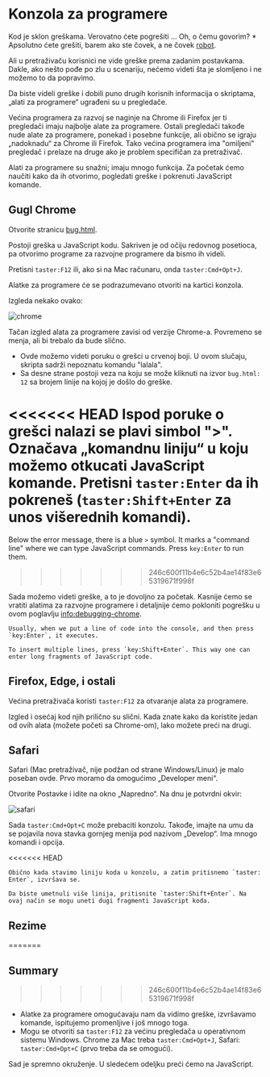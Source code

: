 # Konzola za programere

Kod je sklon greškama. Verovatno ćete pogrešiti ... Oh, o čemu govorim? * Apsolutno ćete grešiti, barem ako ste čovek, a ne čovek [robot](https://en.wikipedia.org/wiki/Bender_(Futurama)).

Ali u pretraživaču korisnici ne vide greške prema zadanim postavkama. Dakle, ako nešto pođe po zlu u scenariju, nećemo videti šta je slomljeno i ne možemo to da popravimo.

Da biste videli greške i dobili puno drugih korisnih informacija o skriptama, „alati za programere“ ugrađeni su u pregledače.

Većina programera za razvoj se naginje na Chrome ili Firefox jer ti pregledači imaju najbolje alate za programere. Ostali pregledači takođe nude alate za programere, ponekad i posebne funkcije, ali obično se igraju „nadoknadu“ za Chrome ili Firefok. Tako većina programera ima "omiljeni" pregledač i prelaze na druge ako je problem specifičan za pretraživač.

Alati za programere su snažni; imaju mnogo funkcija. Za početak ćemo naučiti kako da ih otvorimo, pogledati greške i pokrenuti JavaScript komande.

## Gugl Chrome

Otvorite stranicu [bug.html](bug.html).

Postoji greška u JavaScript kodu. Sakriven je od očiju redovnog posetioca, pa otvorimo programe za razvojne programere da bismo ih videli.

Pretisni `taster:F12` ili, ako si na Mac računaru, onda `taster:Cmd+Opt+J`.

Alatke za programere će se podrazumevano otvoriti na kartici konzola.

Izgleda nekako ovako:

![chrome](chrome.png)

Tačan izgled alata za programere zavisi od verzije Chrome-a. Povremeno se menja, ali bi trebalo da bude slično.

- Ovde možemo videti poruku o grešci u crvenoj boji. U ovom slučaju, skripta sadrži nepoznatu komandu "lalala".
- Sa desne strane postoji veza na koju se može kliknuti na izvor `bug.html: 12` sa brojem linije na kojoj je došlo do greške.

<<<<<<< HEAD
Ispod poruke o grešci nalazi se plavi simbol ">". Označava „komandnu liniju“ u koju možemo otkucati JavaScript komande. Pretisni `taster:Enter` da ih pokreneš (`taster:Shift+Enter` za unos višerednih komandi).
=======
Below the error message, there is a blue `>` symbol. It marks a "command line" where we can type JavaScript commands. Press `key:Enter` to run them.
>>>>>>> 246c600f11b4e6c52b4ae14f83e65319671f998f

Sada možemo videti greške, a to je dovoljno za početak. Kasnije ćemo se vratiti alatima za razvojne programere i detaljnije ćemo pokloniti pogrešku u ovom poglavlju <info:debugging-chrome>.

```smart header="Multi-line input"
Usually, when we put a line of code into the console, and then press `key:Enter`, it executes.

To insert multiple lines, press `key:Shift+Enter`. This way one can enter long fragments of JavaScript code.
```

## Firefox, Edge, i ostali

Većina pretraživača koristi `taster:F12` za otvaranje alata za programere.

Izgled i osećaj kod njih prilično su slični. Kada znate kako da koristite jedan od ovih alata (možete početi sa Chrome-om), lako možete preći na drugi.

## Safari

Safari (Mac pretraživač, nije podžan od strane Windows/Linux) je malo poseban ovde. Prvo moramo da omogućimo „Developer meni“.

Otvorite Postavke i idite na okno „Napredno“. Na dnu je potvrdni okvir:

![safari](safari.png)

Sada `taster:Cmd+Opt+C` može prebaciti konzolu. Takođe, imajte na umu da se pojavila nova stavka gornjeg menija pod nazivom „Develop“. Ima mnogo komandi i opcija.

<<<<<<< HEAD
```smart header="Više-linijski ulaz"
Obično kada stavimo liniju koda u konzolu, a zatim pritisnemo `taster: Enter`, izvršava se.

Da biste umetnuli više linija, pritisnite `taster:Shift+Enter`. Na ovaj način se mogu uneti dugi fragmenti JavaScript koda.
```

## Rezime
=======
## Summary
>>>>>>> 246c600f11b4e6c52b4ae14f83e65319671f998f

- Alatke za programere omogućavaju nam da vidimo greške, izvršavamo komande, ispitujemo promenljive i još mnogo toga.
- Mogu se otvoriti sa `taster:F12` za većinu pregledača u operativnom sistemu Windows. Chrome za Mac treba `taster:Cmd+Opt+J`, Safari: `taster:Cmd+Opt+C` (prvo treba da se omogući).

Sad je spremno okruženje. U sledećem odeljku preći ćemo na JavaScript.
